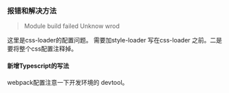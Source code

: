 ### 报错和解决方法



> Module build failed Unknow wrod

这里是css-loader的配置问题。 需要加style-loader 写在css-loader 之前。二是要将整个css配置注释掉。

#### 新增Typescript的写法
webpack配置注意一下开发环境的 devtool。






